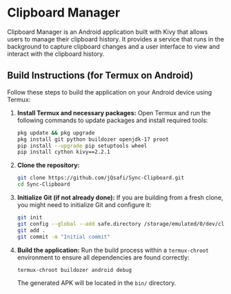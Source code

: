 # Clipboard Manager

Clipboard Manager is an Android application built with Kivy that allows users to manage their clipboard history. It provides a service that runs in the background to capture clipboard changes and a user interface to view and interact with the clipboard history.

## Build Instructions (for Termux on Android)

Follow these steps to build the application on your Android device using Termux:

1.  **Install Termux and necessary packages:**
    Open Termux and run the following commands to update packages and install required tools:
    ```bash
    pkg update && pkg upgrade
    pkg install git python buildozer openjdk-17 proot
    pip install --upgrade pip setuptools wheel
    pip install cython kivy==2.2.1
    ```

2.  **Clone the repository:**
    ```bash
    git clone https://github.com/jQsafi/Sync-Clipboard.git
    cd Sync-Clipboard
    ```

3.  **Initialize Git (if not already done):**
    If you are building from a fresh clone, you might need to initialize Git and configure it:
    ```bash
    git init
    git config --global --add safe.directory /storage/emulated/0/dev/clipboard_manager # Adjust path if your project is in a different directory
    git add .
    git commit -m "Initial commit"
    ```

4.  **Build the application:**
    Run the build process within a `termux-chroot` environment to ensure all dependencies are found correctly:
    ```bash
    termux-chroot buildozer android debug
    ```
    The generated APK will be located in the `bin/` directory.
